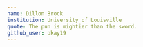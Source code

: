 ```yaml
---
name: Dillon Brock
institution: University of Louisville
quote: The pun is mightier than the sword.
github_user: okay19
---
```

